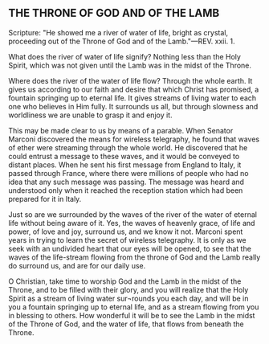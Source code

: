 ## THE THRONE OF GOD AND OF THE LAMB ##

Scripture: "He showed me a river of water of life, bright as crystal, proceeding out of the Throne of God and of the Lamb."—REV. xxii. 1.



What does the river of water of life signify? Nothing less than the Holy Spirit, which was not given until the Lamb was in the midst of the Throne.



Where does the river of the water of life flow? Through the whole earth. It gives us according to our faith and desire that which Christ has promised, a fountain springing up to eternal life. It gives streams of living water to each one who believes in Him fully. It surrounds us all, but through slowness and worldliness we are unable to grasp it and enjoy it.



This may be made clear to us by means of a parable. When Senator Marconi discovered the means for wireless telegraphy, he found that waves of ether were streaming through the whole world. He discovered that he could entrust a message to these waves, and it would be conveyed to distant places. When he sent his first message from England to Italy, it passed through France, where there were millions of people who had no idea that any such message was passing. The message was heard and understood only when it reached the reception station which had been prepared for it in Italy.



Just so are we surrounded by the waves of the river of the water of eternal life without being aware of it. Yes, the waves of heavenly grace, of life and power, of love and joy, surround us, and we know it not. Marconi spent years in trying to learn the secret of wireless telegraphy. It is only as we seek with an undivided heart that our eyes will be opened, to see that the waves of the life-stream flowing from the throne of God and the Lamb really do surround us, and are for our daily use.



O Christian, take time to worship God and the Lamb in the midst of the Throne, and to be filled with their glory, and you will realize that the Holy Spirit as a stream of living water sur¬rounds you each day, and will be in you a fountain springing up to eternal life, and as a stream flowing from you in blessing to others. How wonderful it will be to see the Lamb in the midst of the Throne of God, and the water of life, that flows from beneath the Throne.

